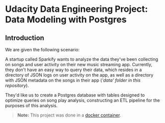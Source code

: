 # Udacity Data Engineering Project: Data Modeling with Postgres

## Introduction

We are given the following scenario:

A startup called Sparkify wants to analyze the data they've been collecting on songs and user activity on their new music streaming app. Currently, they don't have an easy way to query their data, which resides in a directory of JSON logs on user activity on the app, as well as a directory with JSON metadata on the songs in their app (*'data' folder in this repository*).

They'd like us to create a Postgres database with tables designed to optimize queries on song play analysis, constructing an ETL pipeline for the purposes of this analysis.

> **Note:** This project was done in a [docker container](https://github.com/tikhonova/project-postgres/blob/master/README.md).
